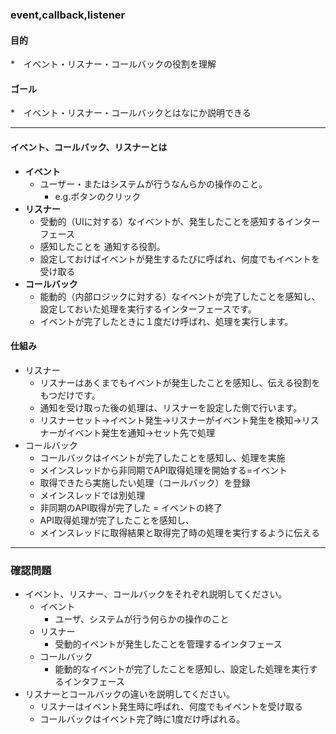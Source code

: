 ### event,callback,listener

#### 目的
*　イベント・リスナー・コールバックの役割を理解

#### ゴール
*　イベント・リスナー・コールバックとはなにか説明できる

---
#### イベント、コールバック、リスナーとは
* **イベント**
  * ユーザー・またはシステムが行うなんらかの操作のこと。
    * e.g.ボタンのクリック
* **リスナー**
  * 受動的（UIに対する）なイベントが、発生したことを感知するインターフェース
  * 感知したことを 通知する役割。
  * 設定しておけばイベントが発生するたびに呼ばれ、何度でもイベントを受け取る
* **コールバック**
  * 能動的（内部ロジックに対する）なイベントが完了したことを感知し、設定しておいた処理を実行するインターフェースです。
  * イベントが完了したときに１度だけ呼ばれ、処理を実行します。

#### 仕組み
* リスナー
  * リスナーはあくまでもイベントが発生したことを感知し、伝える役割をもつだけです。
  * 通知を受け取った後の処理は、リスナーを設定した側で行います。
  * リスナーセット->イベント発生->リスナーがイベント発生を検知->リスナーがイベント発生を通知->セット先で処理
* コールバック
  * コールバックはイベントが完了したことを感知し、処理を実施
  * メインスレッドから非同期でAPI取得処理を開始する=イベント
  * 取得できたら実施したい処理（コールバック）を登録
  * メインスレッドでは別処理
  * 非同期のAPI取得が完了した = イベントの終了
  * API取得処理が完了したことを感知し、
  * メインスレッドに取得結果と取得完了時の処理を実行するように伝える


---
### 確認問題
* イベント、リスナー、コールバックをそれぞれ説明してください。
  * イベント
    * ユーザ、システムが行う何らかの操作のこと
  * リスナー
    * 受動的イベントが発生したことを管理するインタフェース
  * コールバック
    * 能動的なイベントが完了したことを感知し、設定した処理を実行するインタフェース
* リスナーとコールバックの違いを説明してください。
  * リスナーはイベント発生時に呼ばれ、何度でもイベントを受け取る
  * コールバックはイベント完了時に1度だけ呼ばれる。
